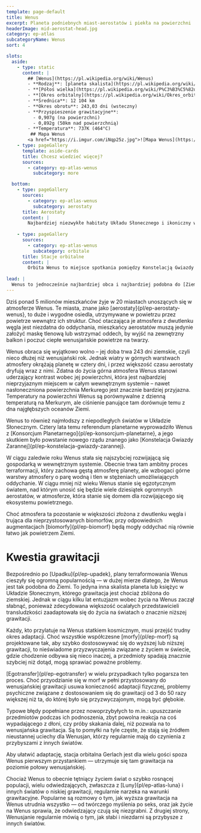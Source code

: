 ```yaml
---
template: page-default
title: Wenus
excerpt: Planeta podniebnych miast-aerostatów i piekła na powierzchni
headerImage: mid-aerostat-head.jpg
category: ep-atlas
subcategoryName: Wenus
sort: 4

slots:
  aside:
    - type: static
      content: |
        ## [Wenus](https://pl.wikipedia.org/wiki/Wenus)
        - **Rodzaj**: [planeta skalista](https://pl.wikipedia.org/wiki/Planeta_skalista)
        - **[Półoś wielka](https://pl.wikipedia.org/wiki/P%C3%B3%C5%82o%C5%9B_wielka)**: 0,723 [au](https://pl.wikipedia.org/wiki/Jednostka_astronomiczna)
        - **[Okres orbitalny](https://pl.wikipedia.org/wiki/Okres_orbitalny)**: 224,70 dni
        - **Średnica**: 12 104 km
        - **Okres obrotu**: 243,03 dni (wsteczny)
        - **Przyspieszenie grawitacyjne**: 
          - 0,907g (na powierzchni)
          - 0,892g (50km nad powierzchnią)
        - **Temperatura**: 737K (464°C)
         ## Mapa Wenus
        <a href="https://i.imgur.com/iNqp25z.jpg">![Mapa Wenus](https://i.imgur.com/iNqp25z.jpg)</a>
    - type: pageGallery
      template: aside-cards
      title: Chcesz wiedzieć więcej?
      sources: 
        - category: ep-atlas-wenus
          subcategory: more

  bottom:
    - type: pageGallery
      sources:
        - category: ep-atlas-wenus
          subcategory: aerostaty
      title: Aerostaty
      content: |
        Najbardziej niezwykłe habitaty Układu Słonecznego i ikoniczny widok na wenusjańskim niebie
    
    - type: pageGallery
      sources:
        - category: ep-atlas-wenus
          subcategory: orbitale
      title: Stacje orbitalne
      content: |
        Orbita Wenus to miejsce spotkania pomiędzy Konstelacją Gwiazdy Zarannej a Konsorcjum Planetarnym. Obecnie wokół Wenus mieszka 350 000 przedstawicieli transludzkości. Większość stacji orbitalnych należy do Konstelacji Gwiazdy Zarannej, jednak nieco ponad 100 000 mieszkańców wenusjańskiej orbity wciąż posiada obywatelstwo Konsorcjum Planetarnego.
      
lead: |
  Wenus to jednocześnie najbardziej obca i najbardziej podobna do [Ziemi]{pl/ep-atlas-ziemia} planeta [wewnętrznego systemu]{pl/ep-wewnetrze}. Jej grawitacja stanowi 90% ziemskiej – bliższa ziemskiej niż jakikolwiek inny zamieszkany świat. Na wysokości 52–58 kilometrów ciśnienie atmosferyczne i temperatura są również bardzo zbliżone do ziemskich, co czyni ten rejon Wenus znacznie bardziej przyjaznym niż jakiekolwiek miejsce na {Marsie]{pl/ep-atlas-mars} przed rozpoczęciem obecnego procesu terraformacji.
---
```

Dziś ponad 5 milionów mieszkańców żyje w 20 miastach unoszących się w atmosferze Wenus. Te miasta, znane jako [aerostaty]{pl/ep-aerostaty-wenus}, to duże i wygodne osiedla, utrzymywane w powietrzu przez powietrze wewnątrz ich struktur. Choć otaczająca je atmosfera z dwutlenku węgla jest niezdatna do oddychania, mieszkańcy aerostatów muszą jedynie założyć maskę tlenową lub wstrzymać oddech, by wyjść na zewnętrzny balkon i poczuć ciepłe wenusjańskie powietrze na twarzy.

Wenus obraca się wyjątkowo wolno – jej doba trwa 243 dni ziemskie, czyli nieco dłużej niż wenusjański rok. Jednak wiatry w górnych warstwach atmosfery okrążają planetę w cztery dni, i przez większość czasu aerostaty dryfują wraz z nimi. Zdatna do życia górna atmosfera Wenus stanowi uderzający kontrast wobec jej powierzchni, która jest najbardziej nieprzyjaznym miejscem w całym wewnętrznym systemie – nawet nasłoneczniona powierzchnia Merkurego jest znacznie bardziej przyjazna. Temperatury na powierzchni Wenus są porównywalne z dzienną temperaturą na Merkurym, ale ciśnienie panujące tam dorównuje temu z dna najgłębszych oceanów Ziemi.

Wenus to również najmłodszy z niepodległych światów w Układzie Słonecznym. Cztery lata temu referendum planetarne wyprowadziło Wenus z [Konsorcjum Planetarnego]{pl/ep-konsorcjum-planetarne}, a jego skutkiem było powstanie nowego rządu znanego jako [Konstelacja Gwiazdy Zarannej]{pl/ep-konstelacja-gwiazdy-zarannej}.

W ciągu zaledwie roku Wenus stała się najszybciej rozwijającą się gospodarką w wewnętrznym systemie. Obecnie trwa tam ambitny proces terraformacji, który zachowa gęstą atmosferę planety, ale wzbogaci górne warstwy atmosfery o parę wodną i tlen w stężeniach umożliwiających oddychanie. W ciągu mniej niż wieku Wenus stanie się egzotycznym światem, nad którym unosić się będzie wiele dziesiątek ogromnych aerostatów, w atmosferze, która stanie się domem dla rozwijającego się ekosystemu powietrznego.

Choć atmosfera ta pozostanie w większości złożona z dwutlenku węgla i trująca dla nieprzystosowanych biomorfów, przy odpowiednich augmentacjach [biomorfy]{pl/ep-biomorf} będą mogły oddychać nią równie łatwo jak powietrzem Ziemi.

# Kwestia grawitacji
Bezpośrednio po [Upadku]{pl/ep-upadek}, plany terraformowania Wenus cieszyły się ogromną popularnością — w dużej mierze dlatego, że Wenus jest tak podobna do Ziemi. To jedyna inna skalista planeta lub księżyc w Układzie Słonecznym, którego grawitacja jest chociaż zbliżona do ziemskiej. Jednak w ciągu kilku lat entuzjazm wobec życia na Wenus zaczął słabnąć, ponieważ zdecydowana większość ocalałych przedstawicieli transludzkości zaadaptowała się do życia na światach o znacznie niższej grawitacji.

Każdy, kto przylatuje na Wenus statkiem kosmicznym, musi przejść trudny okres adaptacji. Choć wszystkie współczesne [morfy]{pl/ep-morf} są projektowane tak, aby szybko dostosowywać się do wyższej lub niższej grawitacji, to nieświadome przyzwyczajenia związane z życiem w świecie, gdzie chodzenie odbywa się nieco inaczej, a przedmioty spadają znacznie szybciej niż dotąd, mogą sprawiać poważne problemy.

[Egotransfer]{pl/ep-egotransfer} w wielu przypadkach tylko pogarsza ten proces. Choć przyodzianie się w morf w pełni przystosowany do wenusjańskiej grawitacji usuwa konieczność adaptacji fizycznej, problemy psychiczne związane z dostosowaniem się do grawitacji od 3 do 50 razy większej niż ta, do której było się przyzwyczajonym, mogą być głębokie.

Typowe błędy popełniane przez nowoprzybyłych to m.in.: upuszczanie przedmiotów podczas ich podnoszenia, zbyt powolna reakcja na coś wypadającego z dłoni, czy próby skakania dalej, niż pozwala na to wenusjańska grawitacja. Są to pomyłki na tyle częste, że stają się źródłem nieustannej uciechy dla Wenusjan, którzy regularnie mają do czynienia z przybyszami z innych światów.

Aby ułatwić adaptację, stacja orbitalna Gerlach jest dla wielu gości spoza Wenus pierwszym przystankiem — utrzymuje się tam grawitacja na poziomie połowy wenusjańskiej.

Chociaż Wenus to obecnie tętniący życiem świat o szybko rosnącej populacji, wielu odwiedzających, zwłaszcza z [Luny]{pl/ep-atlas-luna} i innych światów o niskiej grawitacji, regularnie narzeka na warunki grawitacyjne. Popularne są rozmowy o tym, jak wyższa grawitacja na Wenus utrudnia wszystko — od twórczego myślenia po seks, oraz jak życie na Wenus sprawia, że odwiedzający czują się niezgrabni. Z drugiej strony, Wenusjanie regularnie mówią o tym, jak słabi i niezdarni są przybysze z innych światów.
